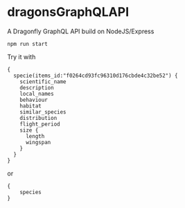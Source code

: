 # dragonsGraphQLAPI
A Dragonfly GraphQL API build on NodeJS/Express

```
npm run start
```

Try it with 
```
{
  specie(items_id:"f0264cd93fc96310d176cbde4c32be52") {
    scientific_name
    description
    local_names
    behaviour
    habitat
    similar_species
    distribution
    flight_period
    size {
      length
      wingspan
    }
  }
}
``` 
or 
 ```
 {
     species
 }
 ```